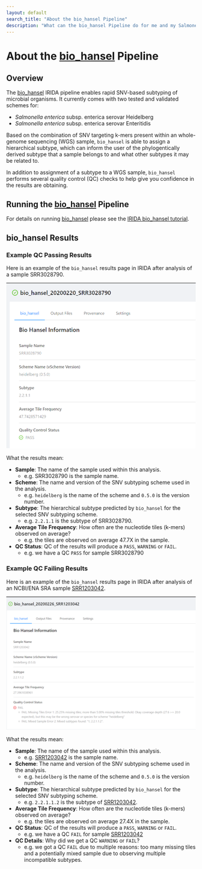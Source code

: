 ```yaml
---
layout: default
search_title: "About the bio_hansel Pipeline"
description: "What can the bio_hansel Pipeline do for me and my Salmonella samples?"
---
```


# About the [bio_hansel] Pipeline

## Overview

The [bio_hansel] IRIDA pipeline enables rapid SNV-based subtyping of microbial organisms.
It currently comes with two tested and validated schemes for: 

- *Salmonella enterica* subsp. enterica serovar Heidelberg 
- *Salmonella enterica* subsp. enterica serovar Enteritidis 

Based on the combination of SNV targeting k-mers present within an whole-genome sequencing (WGS) sample, `bio_hansel` is able to assign a hierarchical subtype, which can inform the user of the phylogentically derived subtype that a sample belongs to and what other subtypes it may be related to.

In addition to assignment of a subtype to a WGS sample, `bio_hansel` performs several quality control (QC) checks to help give you confidence in the results are obtaining. 

## Running the [bio_hansel] Pipeline

For details on running [bio_hansel] please see the [IRIDA bio_hansel tutorial][tutorial]. 

## bio_hansel Results

### Example QC Passing Results

Here is an example of the `bio_hansel` results page in IRIDA after analysis of a sample SRR3028790.

![](images/biohansel-passing-results.png)

What the results mean:

* **Sample**: The name of the sample used within this analysis.
  - e.g. SRR3028790 is the sample name.
* **Scheme**: The name and version of the SNV subtyping scheme used in the analysis.
  - e.g. `heidelberg` is the name of the scheme and `0.5.0` is the version number.
* **Subtype**: The hierarchical subtype predicted by `bio_hansel` for the selected SNV subtyping scheme.
  - e.g. `2.2.1.1` is the subtype of SRR3028790.
* **Average Tile Frequency**: How often are the nucleotide tiles (k-mers) observed on average?
  - e.g. the tiles are observed on average 47.7X in the sample. 
* **QC Status**: QC of the results will produce a `PASS`, `WARNING` or `FAIL`.
  - e.g. we have a QC `PASS` for sample SRR3028790

### Example QC Failing Results

Here is an example of the `bio_hansel` results page in IRIDA after analysis of an NCBI/ENA SRA sample [SRR1203042].

![](images/biohansel-failing-results.png)

What the results mean:

* **Sample**: The name of the sample used within this analysis.
  - e.g. [SRR1203042] is the sample name.
* **Scheme**: The name and version of the SNV subtyping scheme used in the analysis.
  - e.g. `heidelberg` is the name of the scheme and `0.5.0` is the version number.
* **Subtype**: The hierarchical subtype predicted by `bio_hansel` for the selected SNV subtyping scheme.
  - e.g. `2.2.1.1.2` is the subtype of [SRR1203042].
* **Average Tile Frequency**: How often are the nucleotide tiles (k-mers) observed on average?
  - e.g. the tiles are observed on average 27.4X in the sample. 
* **QC Status**: QC of the results will produce a `PASS`, `WARNING` or `FAIL`.
  - e.g. we have a QC `FAIL` for sample [SRR1203042]
* **QC Details**:  Why did we get a QC `WARNING` or `FAIL`?
  - e.g. we got a QC `FAIL` due to multiple reasons: too many missing tiles and a potentially mixed sample due to observing multiple incompatible subtypes.

[SRR1203042]: https://www.ebi.ac.uk/ena/data/view/SRR1203042&display=html
[bio_hansel]: https://github.com/phac-nml/bio_hansel
[tutorial]: ../../tutorials/bio_hansel/
